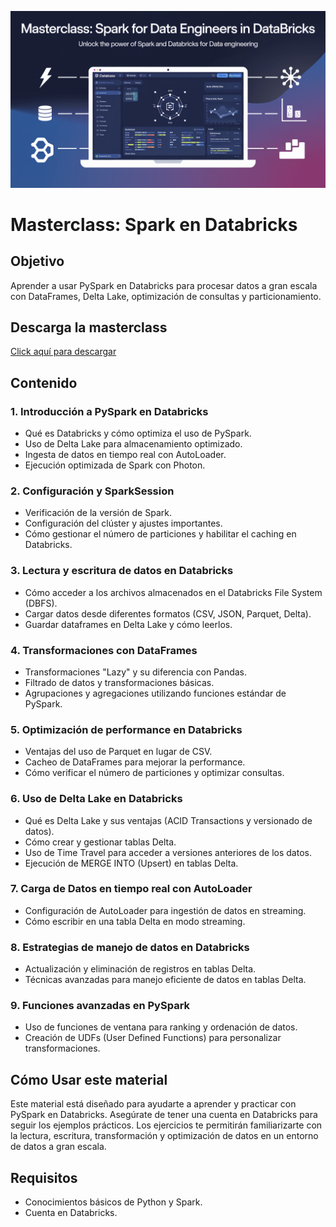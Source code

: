 <p align="center">
  <img src="8-oRjeGfQqO8kwZFzqlxpw.webp" style="width: 550px;">
  
</p>

# Masterclass: Spark en Databricks

## Objetivo
Aprender a usar PySpark en Databricks para procesar datos a gran escala con DataFrames, Delta Lake, optimización de consultas y particionamiento.

 ## Descarga la masterclass
[Click aquí para descargar](https://github.com/vicentcorrecher/PySparkTutorial/blob/main/Data%20Engineering%20with%20PySpark.html)


## Contenido

### 1. Introducción a PySpark en Databricks
- Qué es Databricks y cómo optimiza el uso de PySpark.
- Uso de Delta Lake para almacenamiento optimizado.
- Ingesta de datos en tiempo real con AutoLoader.
- Ejecución optimizada de Spark con Photon.

### 2. Configuración y SparkSession
- Verificación de la versión de Spark.
- Configuración del clúster y ajustes importantes.
- Cómo gestionar el número de particiones y habilitar el caching en Databricks.

### 3. Lectura y escritura de datos en Databricks
- Cómo acceder a los archivos almacenados en el Databricks File System (DBFS).
- Cargar datos desde diferentes formatos (CSV, JSON, Parquet, Delta).
- Guardar dataframes en Delta Lake y cómo leerlos.

### 4. Transformaciones con DataFrames
- Transformaciones "Lazy" y su diferencia con Pandas.
- Filtrado de datos y transformaciones básicas.
- Agrupaciones y agregaciones utilizando funciones estándar de PySpark.

### 5. Optimización de performance en Databricks
- Ventajas del uso de Parquet en lugar de CSV.
- Cacheo de DataFrames para mejorar la performance.
- Cómo verificar el número de particiones y optimizar consultas.

### 6. Uso de Delta Lake en Databricks
- Qué es Delta Lake y sus ventajas (ACID Transactions y versionado de datos).
- Cómo crear y gestionar tablas Delta.
- Uso de Time Travel para acceder a versiones anteriores de los datos.
- Ejecución de MERGE INTO (Upsert) en tablas Delta.

### 7. Carga de Datos en tiempo real con AutoLoader
- Configuración de AutoLoader para ingestión de datos en streaming.
- Cómo escribir en una tabla Delta en modo streaming.

### 8. Estrategias de manejo de datos en Databricks
- Actualización y eliminación de registros en tablas Delta.
- Técnicas avanzadas para manejo eficiente de datos en tablas Delta.

### 9. Funciones avanzadas en PySpark
- Uso de funciones de ventana para ranking y ordenación de datos.
- Creación de UDFs (User Defined Functions) para personalizar transformaciones.

## Cómo Usar este material
Este material está diseñado para ayudarte a aprender y practicar con PySpark en Databricks. Asegúrate de tener una cuenta en Databricks para seguir los ejemplos prácticos. 
Los ejercicios te permitirán familiarizarte con la lectura, escritura, transformación y optimización de datos en un entorno de datos a gran escala.

## Requisitos
- Conocimientos básicos de Python y Spark.
- Cuenta en Databricks.
